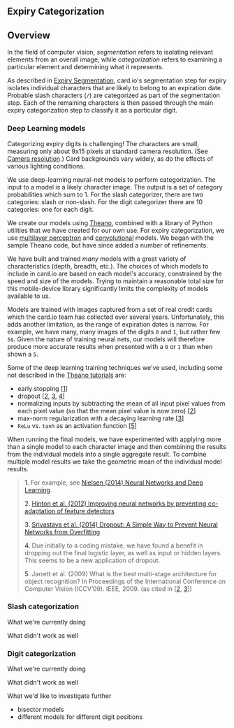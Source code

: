Expiry Categorization
---------------------

## Overview

In the field of computer vision, *segmentation* refers to isolating relevant elements from an overall image, while *categorization* refers to examining a particular element and determining what it represents.

As described in [Expiry Segmentation](expiry_segmentation.md), card.io's segmentation step for expiry isolates individual characters that are likely to belong to an expiration date. Probable slash characters (`/`) are categorized as part of the segmentation step. Each of the remaining characters is then passed through the main expiry categorization step to classify it as a particular digit.

### Deep Learning models

Categorizing expiry digits is challenging! The characters are small, measuring only about 9x15 pixels at standard camera resolution. (See [Camera resolution](../camera_resolution.md).) Card backgrounds vary widely, as do the effects of various lighting conditions.

We use deep-learning neural-net models to perform categorization. The input to a model is a likely character image. The output is a set of category probabilities which sum to 1. For the slash categorizer, there are two categories: slash or non-slash. For the digit categorizer there are 10 categories: one for each digit.

We create our models using [Theano](http://www.deeplearning.net/software/theano/), combined with a library of Python utilities that we have created for our own use. For expiry categorization, we use [multilayer perceptron](http://www.deeplearning.net/tutorial/mlp.html#mlp) and [convolutional](http://www.deeplearning.net/tutorial/lenet.html#lenet) models. We began with the sample Theano code, but have since added a number of refinements.

We have built and trained *many* models with a great variety of characteristics (depth, breadth, etc.). The choices of which models to include in card.io are based on each model's accuracy, constrained by the speed and size of the models. Trying to maintain a reasonable total size for this mobile-device library significantly limits the complexity of models available to us.

Models are trained with images captured from a set of real credit cards which the card.io team has collected over several years. Unfortunately, this adds another limitation, as the range of expiration dates is narrow. For example, we have many, many images of the digits `0` and `1`, but rather few `5`s. Given the nature of training neural nets, our models will therefore produce more accurate results when presented with a `0` or `1` than when shown a `5`.

Some of the deep learning training techniques we've used, including some not described in the [Theano tutorials](http://www.deeplearning.net/tutorial/) are:

* early stopping [[1]](#1)
* dropout [[2](#2), [3](#3), [4](#4)]
* normalizing inputs by subtracting the mean of all input pixel values from each pixel value (so that the mean pixel value is now zero) [[2](#2)]
* max-norm regularization with a decaying learning rate [[3]](#3)
* `ReLu` vs. `tanh` as an activation function [[5]](#5)

When running the final models, we have experimented with applying more than a single model to each character image and then combining the results from the individual models into a single aggregate result. To combine multiple model results we take the geometric mean of the individual model results.

> <a id="1">1.</a> For example, see [Nielsen (2014) Neural Networks and Deep Learning](http://neuralnetworksanddeeplearning.com/chap3.html).
> 
> <a id="2">2.</a> [Hinton et al. (2012) Improving neural networks by preventing co-adaptation of feature detectors](http://arxiv.org/pdf/1207.0580.pdf)
> 
> <a id="3">3.</a> [Srivastava et al. (2014) Dropout: A Simple Way to Prevent Neural Networks from Overfitting](http://www.cs.toronto.edu/~rsalakhu/papers/srivastava14a.pdf)
>
> <a id="4">4.</a> Due initially to a coding mistake, we have found a benefit in dropping out the final logistic layer, as well as input or hidden layers. This seems to be a new application of dropout.
> 
> <a id="5">5.</a> Jarrett et al. (2009) What is the best multi-stage architecture for object recognition? In Proceedings of the International Conference on Computer Vision (ICCV’09). IEEE, 2009. (as cited in [[2](#2), [3](#3)])


### Slash categorization

What we're currently doing

What didn't work as well



### Digit categorization

What we're currently doing

What didn't work as well

What we'd like to investigate further

* bisector models
* different models for different digit positions

